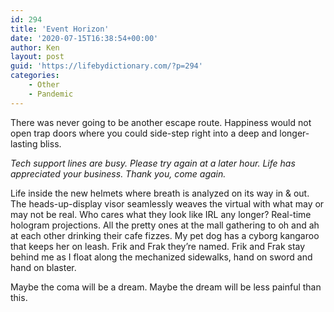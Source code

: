 ```yaml
---
id: 294
title: 'Event Horizon'
date: '2020-07-15T16:38:54+00:00'
author: Ken
layout: post
guid: 'https://lifebydictionary.com/?p=294'
categories:
    - Other
    - Pandemic
---
```


There was never going to be another escape route. Happiness would not open trap doors where you could side-step right into a deep and longer-lasting bliss.

*Tech support lines are busy. Please try again at a later hour. Life has appreciated your business. Thank you, come again.*

Life inside the new helmets where breath is analyzed on its way in &amp; out. The heads-up-display visor seamlessly weaves the virtual with what may or may not be real. Who cares what they look like IRL any longer? Real-time hologram projections. All the pretty ones at the mall gathering to oh and ah at each other drinking their cafe fizzes. My pet dog has a cyborg kangaroo that keeps her on leash. Frik and Frak they’re named. Frik and Frak stay behind me as I float along the mechanized sidewalks, hand on sword and hand on blaster.

Maybe the coma will be a dream. Maybe the dream will be less painful than this.